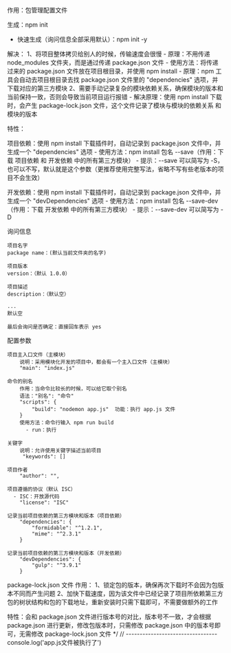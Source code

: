 作用：包管理配置文件

生成：npm init
  - 快速生成（询问信息全部采用默认）：npm init -y

解决：
  1、将项目整体拷贝给别人的时候，传输速度会很慢
     - 原理：不用传递 node_modules 文件夹，而是通过传递 package.json 文件
     - 使用方法：将传递过来的 package.json 文件放在项目根目录，并使用 npm install
     - 原理：npm 工具会自动去项目根目录去找 package.json 文件里的 "dependencies" 选项，并下载对应的第三方模块
  2、需要手动记录复杂的模块依赖关系，确保模块的版本和当前保持一致，否则会导致当前项目运行报错
     - 解决原理：使用 npm install 下载时，会产生 package-lock.json 文件，这个文件记录了模块与模块的依赖关系 和 模块的版本

特性：

  项目依赖：使用 npm install 下载插件时，自动记录到 package.json 文件中，并生成一个 "dependencies" 选项
    - 使用方法：npm install 包名 --save（作用：下载 项目依赖 和 开发依赖 中的所有第三方模块）
    - 提示：--save 可以简写为 -S，也可以不写，默认就是这个参数（更推荐使用完整写法，省略不写有些老版本的项目不会生效）

  开发依赖：使用 npm install 下载插件时，自动记录到 package.json 文件中，并生成一个 "devDependencies" 选项
    - 使用方法：npm install 包名 --save-dev（作用：下载 开发依赖 中的所有第三方模块）
    - 提示：--save-dev 可以简写为 -D

询问信息

    项目名字
    package name：(默认当前文件夹的名字)

    项目版本
    version：（默认 1.0.0）

    项目描述
    description：（默认空）

    ...
    默认空

    最后会询问是否确定：直接回车表示 yes

配置参数

    项目主入口文件（主模块）
        说明：采用模块化开发的项目中，都会有一个主入口文件（主模块）
        "main": "index.js"

    命令的别名
        作用：当命令比较长的时候，可以给它取个别名
        语法："别名": "命令"
        "scripts": {
            "build": "nodemon app.js"  功能：执行 app.js 文件
        }
        使用方法：命令行输入 npm run build
          - run：执行

    关键字
        说明：允许使用关键字描述当前项目
         "keywords": []

    项目作者
        "author": "",

    项目遵循的协议（默认 ISC）
      - ISC：开放源代码
        "license": "ISC"

    记录当前项目依赖的第三方模块和版本（项目依赖）
        "dependencies": {
            "formidable": "^1.2.1",
            "mime": "^2.3.1"
        }

    记录当前项目依赖的第三方模块和版本（开发依赖）
        "devDependencies": {
            "gulp": "^3.9.1"
        }

package-lock.json 文件
作用：
    1、锁定包的版本，确保再次下载时不会因为包版本不同而产生问题
    2、加快下载速度，因为该文件中已经记录了项目所依赖第三方包的树状结构和包的下载地址，重新安装时只需下载即可，不需要做额外的工作

特性：会和 package.json 文件进行版本号的对比，版本号不一致，才会根据 package.json 进行更新，修改包版本时，只需修改 package.json 中的版本号即可，无需修改 package-lock.json 文件
*/
// ---------------------------------
console.log('app.js文件被执行了')
